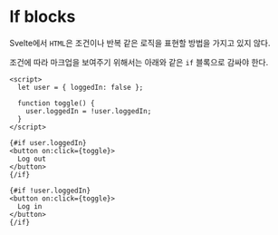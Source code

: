 # If blocks
Svelte에서 `HTML`은 조건이나 반복 같은 로직을 표현할 방법을 가지고 있지 않다.

조건에 따라 마크업을 보여주기 위해서는 아래와 같은 `if` 블록으로 감싸야 한다.

```svelte
<script>
  let user = { loggedIn: false };

  function toggle() {
    user.loggedIn = !user.loggedIn;
  }
</script>

{#if user.loggedIn}
<button on:click={toggle}>
  Log out
</button>
{/if}

{#if !user.loggedIn}
<button on:click={toggle}>
  Log in
</button>
{/if}
```


